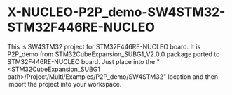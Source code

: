 # X-NUCLEO-P2P_demo-SW4STM32-STM32F446RE-NUCLEO
This is SW4STM32 project for STM32F446RE-NUCLEO board. It is P2P_demo from STM32CubeExpansion_SUBG1_V2.0.0 package ported to STM32F446RE-NUCLEO board. Just place into the "&lt;STM32CubeExpansion_SUBG1 path>/Project/Multi/Examples/P2P_demo/SW4STM32" location and then import the project into your workspace.
